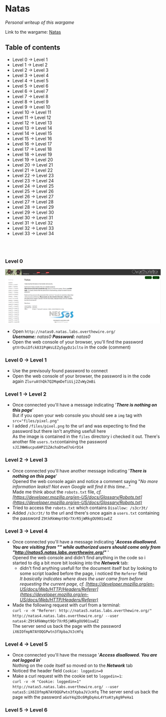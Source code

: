 # Natas
*Personal writeup of this wargame*

Link to the wargame: [Natas](https://overthewire.org/wargames/natas/)

## Table of contents
* Level 0 -> Level 1
* Level 1 -> Level 2
* Level 2 -> Level 3
* Level 3 -> Level 4
* Level 4 -> Level 5
* Level 5 -> Level 6
* Level 6 -> Level 7
* Level 7 -> Level 8
* Level 8 -> Level 9
* Level 9 -> Level 10
* Level 10 -> Level 11
* Level 11 -> Level 12
* Level 12 -> Level 13
* Level 13 -> Level 14
* Level 14 -> Level 15
* Level 15 -> Level 16
* Level 16 -> Level 17
* Level 17 -> Level 18
* Level 18 -> Level 19
* Level 19 -> Level 20
* Level 20 -> Level 21
* Level 21 -> Level 22
* Level 22 -> Level 23
* Level 23 -> Level 24
* Level 24 -> Level 25
* Level 25 -> Level 26
* Level 26 → Level 27
* Level 27 → Level 28
* Level 28 → Level 29
* Level 29 → Level 30
* Level 30 → Level 31
* Level 31 → Level 32
* Level 32 → Level 33
* Level 33 → Level 34
<br/>
<br/>


### Level 0
![](https://github.com/B0redNab/Interesting-InfoSec-stuff/blob/master/writeups/OverTheWire/Natas/screens/Level0.PNG?raw=true)
* Open ```http://natas0.natas.labs.overthewire.org/``` <br/>
***Username:** natas0 **Password:** natas0*
* Open the web console of your browser, you'll find the password ```gtVrDuiDfck831PqWsLEZy5gyDz1clto``` in the code (comment)<br/>
### Level 0 -> Level 1
* Use the previsouly found password to connect
* Open the web console of your browser, the password is in the code again ```ZluruAthQk7Q2MqmDeTiUij2ZvWy2mBi```<br/>
### Level 1 -> Level 2
* Once connected you'll have a message indicating '***There is nothing on this page***'<br/>
But if you open your web console you should see a ```img``` tag with  ```src="files/pixel.png"```
* I added ```/files/pixel.png``` to the url and was expecting to find the password but there isn't anything usefull here<br/>
As the image is contained in the ```files``` directory i checked it out. There's another file ```users.txt```containing the password ```sJIJNW6ucpu6HPZ1ZAchaDtwd7oGrD14```<br/>
### Level 2 -> Level 3
* Once connected you'll have another message indicating '***There is nothing on this page***'<br/>
Opened the web console again and notice a comment saying "*No more information leaks!! Not even Google will find it this time...*"<br/>
Made me think about the ```robots.txt``` file, *cf. [https://developer.mozilla.org/en-US/docs/Glossary/Robots.txt](https://developer.mozilla.org/en-US/docs/Glossary/Robots.txt)*
* Tried to access the ```robots.txt``` which contains ```Disallow: /s3cr3t/```
* Added ```/s3cr3t/``` to the url and there's once again a ```users.txt``` containing the password ```Z9tkRkWmpt9Qr7XrR5jWRkgOU901swEZ```<br/>
### Level 3 -> Level 4
* Once connected you'll have a message indicating '***Access disallowed. You are visiting from "" while authorized users should come only from "http://natas5.natas.labs.overthewire.org/"*** '<br/>
Opened the web console and didn't find anything in the code so i started to dig a bit more bit looking into the ***Network*** tab:
  * didn't find anything usefull for the document itself but by looking to some script loaded before the page, i noticed the ```Referer``` field<br/>
*It basically indicates where does the user came from before requesting the current page, cf. [https://developer.mozilla.org/en-US/docs/Web/HTTP/Headers/Referer](https://developer.mozilla.org/en-US/docs/Web/HTTP/Headers/Referer)*
* Made the following request with curl from a terminal:<br/>
```curl -v -H "Referer: http://natas5.natas.labs.overthewire.org/" http://natas4.natas.labs.overthewire.org/ --user natas4:Z9tkRkWmpt9Qr7XrR5jWRkgOU901swEZ```<br/>
The server send us back the page with the password ```iX6IOfmpN7AYOQGPwtn3fXpbaJVJcHfq```<br/>
### Level 4 -> Level 5
* Once connected you'll have the message '***Access disallowed. You are not logged in***'<br/>
Nothing on the code itself so moved on to the ***Network*** tab
* Noticed the header field ```Cookie: loggedin=0```
* Make a curl request with the cookie set to ```loggedin=1```:<br/>
```curl -v -H "Cookie: loggedin=1" http://natas5.natas.labs.overthewire.org/ --user natas5:iX6IOfmpN7AYOQGPwtn3fXpbaJVJcHfq```
The server send us back the page with the password ```aGoY4q2Dc6MgDq4oL4YtoKtyAg9PeHa1```<br/>
### Level 5 -> Level 6
